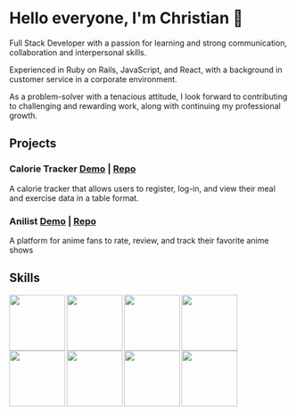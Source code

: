 # Hello everyone, I'm Christian 👋
Full Stack Developer with a passion for learning and strong communication, collaboration and interpersonal skills.

Experienced in Ruby on Rails, JavaScript, and React, with a background in customer service in a corporate environment.

As a problem-solver with a tenacious attitude, I look forward to contributing to challenging and rewarding work, along with continuing my professional growth.


## Projects
### Calorie Tracker  [Demo](https://www.youtube.com/watch?v=QUHbAXNCoXI) |  [Repo](https://github.com/ChristianC93/calorie-tracker) 
 A calorie tracker that allows users to register, log-in, and view their meal and exercise data in a table format.

### Anilist  [Demo](https://www.youtube.com/watch?v=h6WCD4nJtFA)  |  [Repo](https://github.com/ChristianC93/anime_List)
 A platform for anime fans to rate, review, and track their favorite anime shows
 
## Skills
<img src="https://cdn.jsdelivr.net/gh/devicons/devicon/icons/html5/html5-original.svg" width="100" align="left" />
<img src="https://cdn.jsdelivr.net/gh/devicons/devicon/icons/css3/css3-original.svg" width="100" align="left" />    
<img src="https://cdn.jsdelivr.net/gh/devicons/devicon/icons/javascript/javascript-original.svg" width="100" align="left" /> 
<img src="https://cdn.jsdelivr.net/gh/devicons/devicon/icons/react/react-original.svg" width="100" align="left" />
<img src="https://cdn.jsdelivr.net/gh/devicons/devicon/icons/redux/redux-original.svg" width="100" align="left" />
<img src="https://cdn.jsdelivr.net/gh/devicons/devicon/icons/ruby/ruby-original.svg" width="100" align="left" />
<img src="https://cdn.jsdelivr.net/gh/devicons/devicon/icons/rails/rails-plain-wordmark.svg" width="100" align="left" />
<img src="https://cdn.jsdelivr.net/gh/devicons/devicon/icons/sqlite/sqlite-original.svg" width="100" align="left" />
          
          
          
          
          

          
          

          
          
          
          
<!--
**ChristianC93/ChristianC93** is a ✨ _special_ ✨ repository because its `README.md` (this file) appears on your GitHub profile.

Here are some ideas to get you started:

- 🔭 I’m currently working on ...
- 🌱 I’m currently learning ...
- 👯 I’m looking to collaborate on ...
- 🤔 I’m looking for help with ...
- 💬 Ask me about ...
- 📫 How to reach me: ...
- 😄 Pronouns: ...
- ⚡ Fun fact: ...
-->
